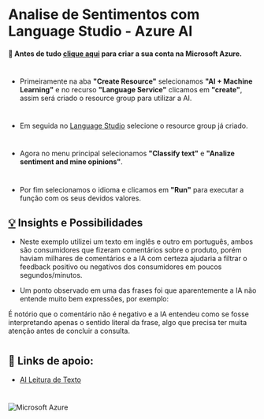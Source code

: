 # **Analise de Sentimentos com Language Studio - Azure AI**

#### 📌 Antes de tudo [clique aqui](https://azure.microsoft.com/pt-br/free/search/?ef_id=_k_CjwKCAjw_e2wBhAEEiwAyFFFo3RE7HE2-y1etoQbR5ZCAMuisChiKRd4zrBUFLYWzX6sBgB0OCxusRoChoMQAvD_BwE_k_&OCID=AIDcmmzmnb0182_SEM__k_CjwKCAjw_e2wBhAEEiwAyFFFo3RE7HE2-y1etoQbR5ZCAMuisChiKRd4zrBUFLYWzX6sBgB0OCxusRoChoMQAvD_BwE_k_&gad_source=1&gclid=CjwKCAjw_e2wBhAEEiwAyFFFo3RE7HE2-y1etoQbR5ZCAMuisChiKRd4zrBUFLYWzX6sBgB0OCxusRoChoMQAvD_BwE) para criar a sua conta na Microsoft Azure. 

#

- Primeiramente na aba **"Create Resource"** selecionamos **"AI + Machine Learning"** e no recurso **"Language Service"** clicamos em **"create"**, assim será criado o resource group para utilizar a AI. 


#

- Em seguida no [Language Studio](https://language.cognitive.azure.com/home) selecione o resource group já criado.

#

- Agora no menu principal selecionamos **"Classify text"** e **"Analize sentiment and mine opinions"**.

#

- Por fim selecionamos o idioma e clicamos em **"Run"** para executar a função com os seus devidos valores.  


## <a title="Objetos" href="https://pt.piliapp.com/emoji/list/#objects" class="active">💡</a> Insights e Possibilidades

- Neste exemplo utilizei um texto em inglês e outro em português, ambos são consumidores que fizeram comentários sobre o produto, porém haviam milhares de comentários e a IA com certeza ajudaria a filtrar o feedback positivo ou negativos dos consumidores em poucos segundos/minutos.

- Um ponto observado em uma das frases foi que aparentemente a IA não entende muito bem expressões, por exemplo:


É notório que o comentário não é negativo e a IA entendeu como se fosse interpretando apenas o sentido literal da frase, algo que precisa ter muita atenção antes de concluir a consulta.
#

## 🔎 Links de apoio:
- [AI Leitura de Texto](https://microsoftlearning.github.io/mslearn-ai-fundamentals/Instructions/Labs/06-text-analysis.html) 
#
![Microsoft Azure](https://img.shields.io/badge/MicrosoftAzure-000?style=for-the-badge&logo=MicrosoftAzure&logoColor=30A3DC)